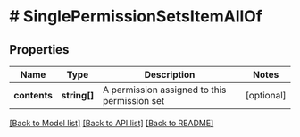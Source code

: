 # # SinglePermissionSetsItemAllOf

## Properties

Name | Type | Description | Notes
------------ | ------------- | ------------- | -------------
**contents** | **string[]** | A permission assigned to this permission set | [optional]

[[Back to Model list]](../README.md#documentation-for-models) [[Back to API list]](../README.md#documentation-for-api-endpoints) [[Back to README]](../README.md)
